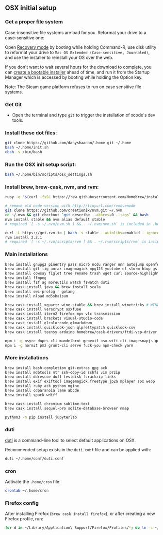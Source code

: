 ## OSX initial setup

### Get a proper file system

Case-insensitive file systems are bad for you.
Reformat your drive to a case-sensitive one:

Open [Recovery mode](https://support.apple.com/en-us/HT201314) by booting while holding Command-R,
use disk utility to reformat your drive to `Mac OS Extended (Case-sensitive, Journaled)`,
and use the installer to reinstall your OS over the web.

If you don't want to wait several hours for the download to complete,
you can [create a bootable installer](https://support.apple.com/en-us/ht201372) ahead of time,
and run it from the Startup Manager which is accessed by booting while holding the Option key.

Note: The Steam game platform refuses to run on case sensitive file systems.

### Get Git

* Open the terminal and type `git` to trigger the installation of xcode's dev tools.

### Install these dot files:

```bash
git clone https://github.com/danyshaanan/.home.git ~/.home
bash ~/.home/init.sh
chsh -s /bin/bash
```

### Run the OSX init setup script:

```bash
bash ~/.home/bin/scripts/osx_settings.sh
```

### Install brew, brew-cask, nvm, and rvm:

```bash
ruby -e "$(curl -fsSL https://raw.githubusercontent.com/Homebrew/install/master/install)"
```

```bash
# remove old node version with http://tinyurl.com/removenode
git clone https://github.com/creationix/nvm.git ~/.nvm
cd ~/.nvm && git checkout `git describe --abbrev=0 --tags` && bash
nvm install stable && nvm alias default stable
# required `[ -s ~/.nvm/nvm.sh ] && . ~/.nvm/nvm.sh` is included in .home
```

```bash
curl -L https://get.rvm.io | bash -s stable --autolibs=enabled --ignore-dotfiles
rvm install 2.2.1
# required `[ -s ~/.rvm/scripts/rvm ] && . ~/.rvm/scripts/rvm` is included in .home
```

### Main installations

```bash
brew install gnupg2 pinentry pass micro ncdu ranger nnn autojump openfortivpn nmap
brew install git tig unrar imagemagick mpg123 youtube-dl slurm htop gs pdfcrack
brew install cowsay figlet tree rename trash wget curl source-highlight telnet
brew install ffmpeg
brew install fzf ag moreutils watch fswatch duti
brew cask install java && brew install scala
brew install swi-prolog r golang
brew install nload md5sha1sum
```

```bash
brew cask install xquartz wine-stable && brew install winetricks # WINEARCH=win32 WINEPREFIX=~/.wine wine wineboot && winetricks quartz
brew cask install veracrypt osxfuse
brew cask install iterm2 firefox mpv vlc transmission
brew cask install brackets visual-studio-code
brew cask install qlcolorcode qlmarkdown
brew cask install quicklook-json qlprettypatch quicklook-csv
brew cask install teensy arduino homebrew/cask-drivers/ftdi-vcp-driver # requires reboot or brew cask info
```

```bash
npm i -g nsyrc dupes cli-mandelbrot geoexif osx-wifi-cli imagesnapjs goatsay
npm i -g normit pm2 grunt-cli serve fuck-you npm-check yarn
```

### More installations

```bash
brew install bash-completion git-extras gpg ack
brew install mdbtools mtr ssh-copy-id sshfs vim p7zip
brew install ddrescue duff testdisk fcrackzip links
brew install exif exiftool imagemagick freetype jp2a mplayer sox webp
brew install ruby ack python nginx
brew install cdparanoia lame abcde
brew install spark wdiff
```

```bash
brew cask install chromium sublime-text
brew cask install sequel-pro sqlite-database-browser nmap
```

```bash
python3 -m pip install jupyterlab
```

### duti

[duti](https://github.com/moretension/duti) is a command-line tool to select default applications on OSX.

Recommended setup exists in the `duti.conf` file and can be applied with:
```bash
duti ~/.home/conf/duti.conf
```

### cron
Activate the `.home/cron` file:
```bash
crontab ~/.home/cron
```

### Firefox config
After installing Firefox (`brew cask install firefox`), or after creating a new Firefox profile, run:
```bash
for d in ~/Library/Application\ Support/Firefox/Profiles/*; do ln -s ~/.home/conf/firefox.js "$d/user.js"; done
```
